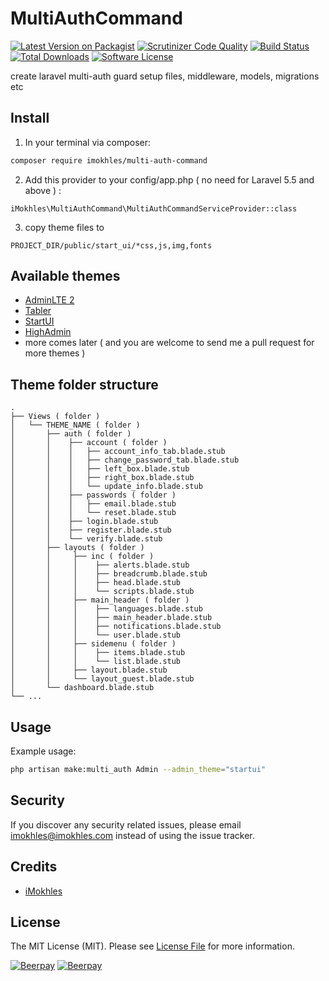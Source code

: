 # MultiAuthCommand

[![Latest Version on Packagist][ico-version]][link-packagist]
[![Scrutinizer Code Quality][ico-code-quality]][link-code-quality]
[![Build Status](https://scrutinizer-ci.com/g/iMokhles/MultiAuthCommand/badges/build.png?b=master)](https://scrutinizer-ci.com/g/iMokhles/MultiAuthCommand/build-status/master)
[![Total Downloads][ico-downloads]][link-downloads]
[![Software License][ico-license]](LICENSE.md)

create laravel multi-auth guard setup files, middleware, models, migrations etc

## Install

1. In your terminal via composer:

``` bash
composer require imokhles/multi-auth-command
```

2. Add this provider to your config/app.php ( no need for Laravel 5.5 and above ) :
```
iMokhles\MultiAuthCommand\MultiAuthCommandServiceProvider::class
```

3. copy theme files to 
```
PROJECT_DIR/public/start_ui/*css,js,img,fonts
```

## Available themes

* [AdminLTE 2](https://adminlte.io/themes/AdminLTE/index2.html)
* [Tabler](https://preview.tabler.io/)
* [StartUI](https://themeforest.net/item/startui-premium-bootstrap-4-admin-dashboard-template/15228250?ref=themesanytime)
* [HighAdmin](https://themeforest.net/item/highdmin-responsive-bootstrap-4-admin-dashboard/21233941)
* more comes later ( and you are welcome to send me a pull request for more themes )

## Theme folder structure 

    .
    ├── Views ( folder )
    │   └── THEME_NAME ( folder )
    │       ├── auth ( folder )
    │       │    ├── account ( folder )
    │       │    │   ├── account_info_tab.blade.stub
    │       │    │   ├── change_password_tab.blade.stub
    │       │    │   ├── left_box.blade.stub
    │       │    │   ├── right_box.blade.stub
    │       │    │   └── update_info.blade.stub
    │       │    ├── passwords ( folder )
    │       │    │   ├── email.blade.stub
    │       │    │   └── reset.blade.stub
    │       │    ├── login.blade.stub
    │       │    ├── register.blade.stub
    │       │    └── verify.blade.stub
    │       ├── layouts ( folder )
    │       │     ├── inc ( folder )
    │       │     │    ├── alerts.blade.stub
    │       │     │    ├── breadcrumb.blade.stub
    │       │     │    ├── head.blade.stub
    │       │     │    └── scripts.blade.stub
    │       │     ├── main_header ( folder )
    │       │     │    ├── languages.blade.stub
    │       │     │    ├── main_header.blade.stub
    │       │     │    ├── notifications.blade.stub
    │       │     │    └── user.blade.stub
    │       │     ├── sidemenu ( folder )
    │       │     │    ├── items.blade.stub
    │       │     │    └── list.blade.stub
    │       │     ├── layout.blade.stub
    │       │     └── layout_guest.blade.stub
    │       └── dashboard.blade.stub
    └── ...

## Usage

Example usage: 


``` bash
php artisan make:multi_auth Admin --admin_theme="startui"
```

## Security

If you discover any security related issues, please email imokhles@imokhles.com instead of using the issue tracker.

## Credits

- [iMokhles](http://github.com/imokhles)

## License

The MIT License (MIT). Please see [License File](LICENSE.md) for more information.

[ico-version]: https://img.shields.io/packagist/v/imokhles/multi-auth-command.svg?style=flat-square
[ico-license]: https://img.shields.io/badge/license-MIT-brightgreen.svg?style=flat-square
[ico-downloads]: https://img.shields.io/packagist/dt/imokhles/multi-auth-command.svg?style=flat-square
[ico-code-quality]: https://img.shields.io/scrutinizer/g/iMokhles/MultiAuthCommand.svg?style=flat-square

[link-packagist]: https://packagist.org/packages/imokhles/multi-auth-command
[link-downloads]: https://packagist.org/packages/imokhles/multi-auth-command
[link-author]: https://github.com/imokhles
[link-code-quality]: https://scrutinizer-ci.com/g/iMokhles/MultiAuthCommand

[![Beerpay](https://beerpay.io/iMokhles/MultiAuthCommand/badge.svg?style=beer-square)](https://beerpay.io/iMokhles/MultiAuthCommand)  [![Beerpay](https://beerpay.io/iMokhles/MultiAuthCommand/make-wish.svg?style=flat-square)](https://beerpay.io/iMokhles/MultiAuthCommand?focus=wish)
